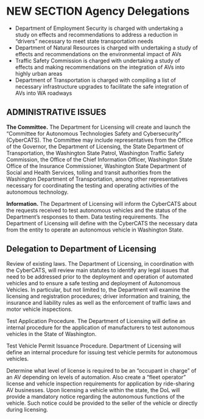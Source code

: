
# NEW SECTION Agency Delegations

- Department of Employment Security is charged with undertaking a study on effects and recommendations to address a reduction in “drivers” necessary to meet state transportation needs
- Department of Natural Resources is charged with undertaking a study of effects and recommendations on the environmental impact of AVs
- Traffic Safety Commission is charged with undertaking a study of effects and making recommendations on the integration of AVs into highly urban areas
- Department of Transportation is charged with compiling a list of necessary infrastructure upgrades to facilitate the safe integration of AVs into WA roadways


## ADMINISTRATIVE ISSUES


**The Committee.** The Department for Licensing will create and launch the “Committee for Autonomous Technologies Safety and Cybersecurity” (CyberCATS). The Committee may include representatives from the Office of the Governor, the Department of Licensing, the State Department of Transportation, the Washington State Patrol, Washington Traffic Safety Commission, the Office of the Chief Information Officer, Washington State Office of the Insurance Commissioner, Washington State Department of Social and Health Services, tolling and transit authorities from the Washington Department of Transportation, among other representatives necessary for coordinating the testing and operating activities of the autonomous technology.

**Information.** The Department of Licensing will inform the CyberCATS about the requests received to test autonomous vehicles and the status of the Department’s responses to them.
Data testing requirements. The Department of Licensing will define with the CyberCATS the necessary data from the entity to operate an autonomous vehicle in Washington State. 

## Delegation to Department of Licensing
Review of existing laws. The Department of Licensing, in coordination with the CyberCATS, will review main statutes to identify any legal issues that need to be addressed prior to the deployment and operation of automated vehicles and to ensure a safe testing and deployment of Autonomous Vehicles. In particular, but not limited to, the Department will examine the licensing and registration procedures; driver information and training, the insurance and liability rules as well as the enforcement of traffic laws and motor vehicle inspections. 

Test Application Procedure. The Department of Licensing will define an internal procedure for the application of manufacturers to test autonomous vehicles in the State of Washington. 

Test Vehicle Permit Issuance Procedure. Department of Licensing will define an internal procedure for issuing test vehicle permits for autonomous vehicles. 

Determine what level of license is required to be an “occupant in charge” of an AV depending on levels of automation. Also create a “fleet operator” license and vehicle inspection requirements for application by ride-sharing AV businesses. Upon licensing a vehicle within the state, the DoL will provide a mandatory notice regarding the autonomous functions of the vehicle. Such notice could be provided to the seller of the vehicle or directly during licensing. 
